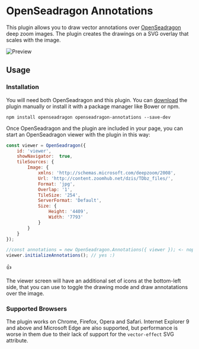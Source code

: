 # OpenSeadragon Annotations
This plugin allows you to draw vector annotations over [OpenSeadragon](https://openseadragon.github.io/) deep zoom images. The plugin creates the drawings on a SVG overlay that scales with the image.

![Preview](img/preview.gif)

## Usage

### Installation

You will need both OpenSeadragon and this plugin. You can [download](https://github.com/Emigre/openseadragon-annotations/releases) the plugin manually or install it with a package manager like Bower or npm.

```console
npm install openseadragon openseadragon-annotations --save-dev
```

Once OpenSeadragon and the plugin are included in your page, you can start an OpenSeadragon viewer with the plugin in this way:

```javascript
const viewer = OpenSeadragon({
    id: 'viewer',
    showNavigator:  true,
    tileSources: {
        Image: {
            xmlns: 'http://schemas.microsoft.com/deepzoom/2008',
            Url: 'http://content.zoomhub.net/dzis/TDbz_files/',
            Format: 'jpg',
            Overlap: '1',
            TileSize: '254',
            ServerFormat: 'Default',
            Size: {
                Height: '4409',
                Width: '7793'
            }
        }
    }
});

//const annotations = new OpenSeadragon.Annotations({ viewer }); <- nope.
viewer.initializeAnnotations(); // yes :)
```
:thumbsup:

The viewer screen will have an additional set of icons at the bottom-left side, that you can use to toggle the drawing mode and draw annotatations over the image.

### Supported Browsers

The plugin works on Chrome, Firefox, Opera and Safari. Internet Explorer 9 and above and Microsoft Edge are also supported, but performance is worse in them due to their lack of support for the `vector-effect` SVG attribute.
